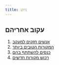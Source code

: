 ```yaml
---
title: ניווט
---
```


## עקוב אחריהם
1.  [אנשים חזקים למעקב](#follow-cool-people)
2.  [המקורות הטובים ביותר](#find-the-best-sources)
3.  [כנסים להשתתף בהם](#attend-conferences)
4.  [רכוש מקורות חדשים](#get-your-own-sources)